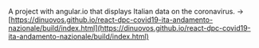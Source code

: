 A project with angular.io that displays Italian data on the coronavirus.
-> [https://dinuovos.github.io/react-dpc-covid19-ita-andamento-nazionale/build/index.html](https://dinuovos.github.io/react-dpc-covid19-ita-andamento-nazionale/build/index.html)
